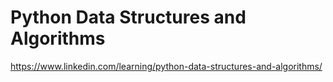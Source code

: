 # Python Data Structures and Algorithms

<https://www.linkedin.com/learning/python-data-structures-and-algorithms/>
